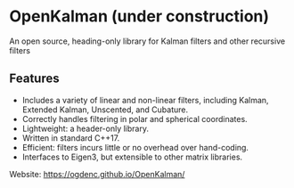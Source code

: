 # OpenKalman (under construction)
An open source, heading-only library for Kalman filters and other recursive filters

## Features
* Includes a variety of linear and non-linear filters, including Kalman, Extended Kalman, Unscented, and Cubature.
* Correctly handles filtering in polar and spherical coordinates.
* Lightweight: a header-only library.
* Written in standard C++17.
* Efficient: filters incurs little or no overhead over hand-coding.
* Interfaces to Eigen3, but extensible to other matrix libraries.

Website: https://ogdenc.github.io/OpenKalman/